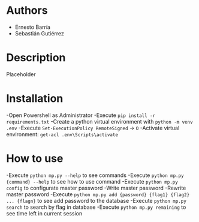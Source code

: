 # Authors

- Ernesto Barría
- Sebastián Gutiérrez

# Description

Placeholder

# Installation

-Open Powershell as Administrator
-Execute `pip install -r requirements.txt`
-Create a python virtual environment with `python -m venv .env`
-Execute `Set-ExecutionPolicy RemoteSigned` -> `O`
-Activate virtual environment: `get-acl .env\Scripts\activate`

# How to use

-Execute `python mp.py --help` to see commands
-Execute `python mp.py {command} --help` to see how to use command
-Execute `python mp.py config` to configurate master password
    -Write master password
    -Rewrite master password
-Execute `python mp.py add {password} {flag1} {flag2} ... {flagn}` to see add password to the database
-Execute `python mp.py search` to search by flag in database
-Execute `python mp.py remaining` to see time left in current session
